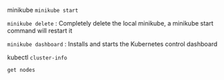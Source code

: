 minikube
  ```minikube start```
  
  ```minikube delete``` : Completely delete the local minikube, a minikube start command will restart it
  
  ```minikube dashboard``` : Installs and starts the Kubernetes control dashboard

kubectl
  ```cluster-info```
  
  ```get nodes```
  
